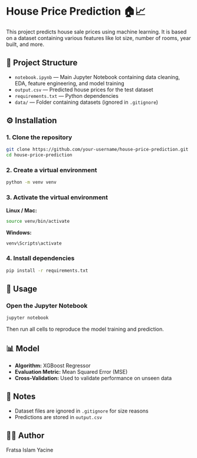 # House Price Prediction 🏠📈

This project predicts house sale prices using machine learning. It is based on a dataset containing various features like lot size, number of rooms, year built, and more.

## 📂 Project Structure

- `notebook.ipynb` — Main Jupyter Notebook containing data cleaning, EDA, feature engineering, and model training
- `output.csv` — Predicted house prices for the test dataset
- `requirements.txt` — Python dependencies
- `data/` — Folder containing datasets (ignored in `.gitignore`)

## ⚙️ Installation

### 1. Clone the repository
```bash
git clone https://github.com/your-username/house-price-prediction.git
cd house-price-prediction
```

### 2. Create a virtual environment
```bash
python -m venv venv
```

### 3. Activate the virtual environment

**Linux / Mac:**
```bash
source venv/bin/activate
```

**Windows:**
```bash
venv\Scripts\activate
```

### 4. Install dependencies
```bash
pip install -r requirements.txt
```

## 🚀 Usage

### Open the Jupyter Notebook
```bash
jupyter notebook
```

Then run all cells to reproduce the model training and prediction.

## 📊 Model

- **Algorithm:** XGBoost Regressor
- **Evaluation Metric:** Mean Squared Error (MSE)
- **Cross-Validation:** Used to validate performance on unseen data

## 📌 Notes

- Dataset files are ignored in `.gitignore` for size reasons
- Predictions are stored in `output.csv`

## 👨‍💻 Author

Fratsa Islam Yacine